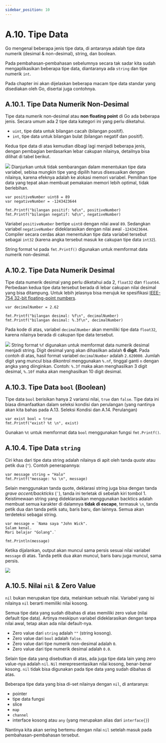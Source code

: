 ```yaml
---
sidebar_position: 10
---
```


# A.10. Tipe Data


Go mengenal beberapa jenis tipe data, di antaranya adalah tipe data numerik (desimal & non-desimal), string, dan boolean.

Pada pembahasan-pembahasan sebelumnya secara tak sadar kita sudah mengaplikasikan beberapa tipe data, diantaranya ada  `string`  dan tipe numerik  `int`.

Pada chapter ini akan dijelaskan beberapa macam tipe data standar yang disediakan oleh Go, disertai juga contohnya.

## A.10.1. Tipe Data Numerik Non-Desimal

Tipe data numerik non-desimal atau  **non floating point**  di Go ada beberapa jenis. Secara umum ada 2 tipe data kategori ini yang perlu diketahui.

-   `uint`, tipe data untuk bilangan cacah (bilangan positif).
-   `int`, tipe data untuk bilangan bulat (bilangan negatif dan positif).

Kedua tipe data di atas kemudian dibagi lagi menjadi beberapa jenis, dengan pembagian berdasarkan lebar cakupan nilainya, detailnya bisa dilihat di tabel berikut.

**![](https://lh7-rt.googleusercontent.com/docsz/AD_4nXf_lC3xDiwIaEF1R96cFp9d4tg1rew2TC8wg5z4S3kxiqX5uYh-qI7byK86peaw3Ci8c0qeU5P8e8dpt3KPrQ89JpRoFzfnQRePWwnVxbHJaWDr1HefN9eLeFLePPUcfA_SWyXiDNpSS6XRU15roU5JTLsN?key=d3s-vJLBsYtwvRvGfZhdnw)**
Dianjurkan untuk tidak sembarangan dalam menentukan tipe data variabel, sebisa mungkin tipe yang dipilih harus disesuaikan dengan nilainya, karena efeknya adalah ke alokasi memori variabel. Pemilihan tipe data yang tepat akan membuat pemakaian memori lebih optimal, tidak berlebihan.

```
var positiveNumber uint8 = 89
var negativeNumber = -1243423644

fmt.Printf("bilangan positif: %d\n", positiveNumber)
fmt.Printf("bilangan negatif: %d\n", negativeNumber)
```

Variabel  `positiveNumber`  bertipe  `uint8`  dengan nilai awal  `89`. Sedangkan variabel  `negativeNumber`  dideklarasikan dengan nilai awal  `-1243423644`. Compiler secara cerdas akan menentukan tipe data variabel tersebut sebagai  `int32`  (karena angka tersebut masuk ke cakupan tipe data  `int32`).

String format  `%d`  pada  `fmt.Printf()`  digunakan untuk memformat data numerik non-desimal.

## A.10.2. Tipe Data Numerik Desimal

Tipe data numerik desimal yang perlu diketahui ada 2,  `float32`  dan  `float64`. Perbedaan kedua tipe data tersebut berada di lebar cakupan nilai desimal yang bisa ditampung. Untuk lebih jelasnya bisa merujuk ke spesifikasi  [IEEE-754 32-bit floating-point numbers](http://www.h-schmidt.net/FloatConverter/IEEE754.html).

```
var decimalNumber = 2.62

fmt.Printf("bilangan desimal: %f\n", decimalNumber)
fmt.Printf("bilangan desimal: %.3f\n", decimalNumber)
```
Pada kode di atas, variabel `decimalNumber` akan memiliki tipe data `float32`, karena nilainya berada di cakupan tipe data tersebut.

**![](https://lh7-rt.googleusercontent.com/docsz/AD_4nXdeCIpSCmB3g2hUwnm1ABpGTeyUbJL_EuRTqdZQI_0Ll-nXJ06uGxsTXp0P9UdHX1s7lRUUJsxdFC0MhFDthIJAM7FBALc1JldfJKxMXekhkMI-0Mh_23zu9MrH_b5ptRGa-jmintWYMCnRKOeSfeG-p34i?key=d3s-vJLBsYtwvRvGfZhdnw)**
String format `%f` digunakan untuk memformat data numerik desimal menjadi string. Digit desimal yang akan dihasilkan adalah **6 digit**. Pada contoh di atas, hasil format variabel `decimalNumber` adalah `2.620000`. Jumlah digit yang muncul bisa dikontrol menggunakan `%.nf`, tinggal ganti `n` dengan angka yang diinginkan. Contoh: `%.3f` maka akan menghasilkan 3 digit desimal, `%.10f` maka akan menghasilkan 10 digit desimal.

## A.10.3. Tipe Data  `bool`  (Boolean)

Tipe data  `bool`  berisikan hanya 2 variansi nilai,  `true`  dan  `false`. Tipe data ini biasa dimanfaatkan dalam seleksi kondisi dan perulangan (yang nantinya akan kita bahas pada  A.13. Seleksi Kondisi dan A.14. Perulangan)
```
var exist bool = true
fmt.Printf("exist? %t \n", exist)
```

Gunakan  `%t`  untuk memformat data  `bool`  menggunakan fungsi  `fmt.Printf()`.

## A.10.4. Tipe Data  `string`

Ciri khas dari tipe data string adalah nilainya di apit oleh tanda  _quote_  atau petik dua (`"`). Contoh penerapannya:

```
var message string = "Halo"
fmt.Printf("message: %s \n", message)
```
Selain menggunakan tanda quote, deklarasi string juga bisa dengan tanda _grave accent/backticks_ (`` ` ``), tanda ini terletak di sebelah kiri tombol 1. Keistimewaan string yang dideklarasikan menggunakan backtics adalah membuat semua karakter di dalamnya **tidak di escape**, termasuk `\n`, tanda petik dua dan tanda petik satu, baris baru, dan lainnya. Semua akan terdeteksi sebagai string.

```
var message = `Nama saya "John Wick".
Salam kenal.
Mari belajar "Golang".`

fmt.Println(message)
```

Ketika dijalankan, output akan muncul sama persis sesuai nilai variabel `message` di atas. Tanda petik dua akan muncul, baris baru juga muncul, sama persis.

**![](https://lh7-rt.googleusercontent.com/docsz/AD_4nXdXae_GdMJ0ip_hlQUZD9Mrsry2sPzKTpIbjoi-Om0QImTcjSl5M6NeWDrj0KHvVPKhcwracdSfMRndJvLBP5c_YMtxS5eFeNDqxaYUUXbxPhLo38W7kTO-Ow_RBdWsGECbARkLbLtcIkovee2CsZ41SSDh?key=d3s-vJLBsYtwvRvGfZhdnw)**

## A.10.5. Nilai  `nil`  & Zero Value

`nil`  bukan merupakan tipe data, melainkan sebuah nilai. Variabel yang isi nilainya  `nil`  berarti memiliki nilai kosong.

Semua tipe data yang sudah dibahas di atas memiliki zero value (nilai default tipe data). Artinya meskipun variabel dideklarasikan dengan tanpa nilai awal, tetap akan ada nilai default-nya.

-   Zero value dari  `string`  adalah  `""`  (string kosong).
-   Zero value dari  `bool`  adalah  `false`.
-   Zero value dari tipe numerik non-desimal adalah  `0`.
-   Zero value dari tipe numerik desimal adalah  `0.0`.

Selain tipe data yang disebutkan di atas, ada juga tipe data lain yang zero value-nya adalah  `nil`.  `Nil`  merepresentasikan nilai kosong, benar-benar kosong.  `nil`  tidak bisa digunakan pada tipe data yang sudah dibahas di atas.

Beberapa tipe data yang bisa di-set nilainya dengan  `nil`, di antaranya:

-   pointer
-   tipe data fungsi
-   slice
-   `map`
-   `channel`
-   interface kosong atau  `any`  (yang merupakan alias dari  `interface{}`)

Nantinya kita akan sering bertemu dengan nilai  `nil`  setelah masuk pada pembahasan-pembahasan tersebut.
